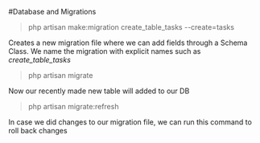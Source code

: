 #Database and Migrations

> php artisan make:migration create_table_tasks --create=tasks

Creates a new migration file where we can add fields through a Schema Class. We name the migration with explicit names such as *create_table_tasks*

> php artisan migrate

Now our recently made new table will added to our DB

> php artisan migrate:refresh

In case we did changes to our migration file, we can run this command to roll back changes